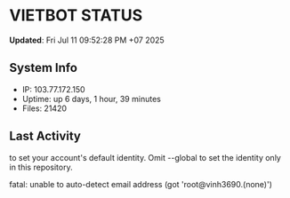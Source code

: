 # VIETBOT STATUS
**Updated**: Fri Jul 11 09:52:28 PM +07 2025

## System Info
- IP: 103.77.172.150
- Uptime: up 6 days, 1 hour, 39 minutes
- Files: 21420

## Last Activity

to set your account's default identity.
Omit --global to set the identity only in this repository.

fatal: unable to auto-detect email address (got 'root@vinh3690.(none)')
